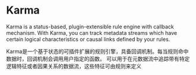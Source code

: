 # Karma
Karma is a status-based, plugin-extensible rule engine with callback mechanism.
With Karma, you can track metadata streams which have certain logical characteristics or causal links defined by your rules.

Karma是一个基于状态的可插件扩展的规则引擎，具备回调机制。每当规则命中数据时，回调机制会调用用户指定的函数。
可以用于在元数据流中追踪带有特定逻辑特征或者因果关系的数据流，这些特征可由规则来定义
